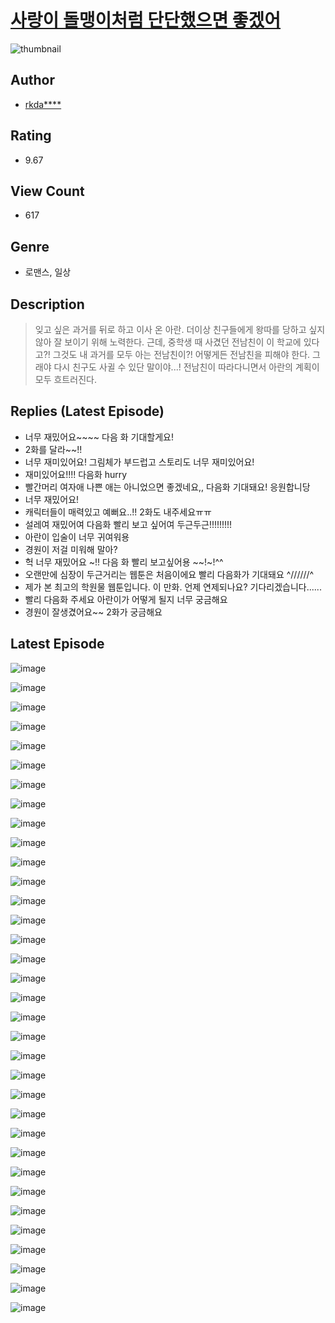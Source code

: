 # [사랑이 돌맹이처럼 단단했으면 좋겠어](https://comic.naver.com/bestChallenge/list?titleId=811170)
![thumbnail](https://image-comic.pstatic.net/user_contents_data/challenge_comic/2023/05/25/357296/upload_7090134968838927923_480x623.jpeg)

## Author
- [rkda****](https://comic.naver.com/artistTitle?id=357296)

## Rating
- 9.67

## View Count
- 617

## Genre
- 로맨스, 일상

## Description
> 잊고 싶은 과거를 뒤로 하고 이사 온 아란. 더이상 친구들에게 왕따를 당하고 싶지 않아 잘 보이기 위해 노력한다. 근데, 중학생 때 사겼던 전남친이 이 학교에 있다고?! 그것도 내 과거를 모두 아는 전남친이?! 어떻게든 전남친을 피해야 한다. 그래야 다시 친구도 사귈 수 있단 말이야...! 전남친이 따라다니면서 아란의 계획이 모두 흐트러진다.

## Replies (Latest Episode)
- 너무 재밌어요~~~~ 다음 화 기대할게요!
- 2화를 달라~~!!
- 너무 재미있어요! 그림체가 부드럽고 스토리도 너무 재미있어요!
- 재미있어요!!!! 다음화 hurry
- 빨간머리 여자애 나쁜 애는 아니었으면 좋겠네요,, 다음화 기대돼요! 응원합니당
- 너무 재밌어요!
- 캐릭터들이 매력있고 예뻐요..!! 2화도 내주세요ㅠㅠ
- 설레여 재밌어여 다음화 빨리 보고 싶어여 두근두근!!!!!!!!!
- 아란이 입술이 너무 귀여워용
- 경원이 저걸 미워해 말아?
- 헉 너무 재밌어요 ~!! 다음 화 빨리 보고싶어용 ~~!~!^^
- 오랜만에 심장이 두근거리는 웹툰은 처음이에요 빨리 다음화가 기대돼요 ^//////^
- 제가 본 최고의 학원물 웹툰입니다. 이 만화. 언제 연제되나요? 기다리겠습니다......
- 빨리 다음화 주세요 아란이가 어떻게 될지 너무 궁금해요
- 경원이 잘생겼어요~~ 2화가 궁금해요

## Latest Episode
![image](https://image-comic.pstatic.net/user_contents_data/challenge_comic/2023/05/25/357296/upload_7234532752122864740.jpeg)

![image](https://image-comic.pstatic.net/user_contents_data/challenge_comic/2023/05/25/357296/upload_3617294721105683507.jpeg)

![image](https://image-comic.pstatic.net/user_contents_data/challenge_comic/2023/05/25/357296/upload_3545803388387603556.jpeg)

![image](https://image-comic.pstatic.net/user_contents_data/challenge_comic/2023/05/25/357296/upload_7363447200487454517.jpeg)

![image](https://image-comic.pstatic.net/user_contents_data/challenge_comic/2023/05/25/357296/upload_7017560823432569142.jpeg)

![image](https://image-comic.pstatic.net/user_contents_data/challenge_comic/2023/05/25/357296/upload_3487246478687156024.jpeg)

![image](https://image-comic.pstatic.net/user_contents_data/challenge_comic/2023/05/25/357296/upload_3775762740713513573.jpeg)

![image](https://image-comic.pstatic.net/user_contents_data/challenge_comic/2023/05/25/357296/upload_7378085192094868324.jpeg)

![image](https://image-comic.pstatic.net/user_contents_data/challenge_comic/2023/05/25/357296/upload_7363495583394390322.jpeg)

![image](https://image-comic.pstatic.net/user_contents_data/challenge_comic/2023/05/25/357296/upload_4049691761284899378.jpeg)

![image](https://image-comic.pstatic.net/user_contents_data/challenge_comic/2023/05/25/357296/upload_7291439080261379127.jpeg)

![image](https://image-comic.pstatic.net/user_contents_data/challenge_comic/2023/05/25/357296/upload_7076673681634635876.jpeg)

![image](https://image-comic.pstatic.net/user_contents_data/challenge_comic/2023/05/25/357296/upload_3690758405932265523.jpeg)

![image](https://image-comic.pstatic.net/user_contents_data/challenge_comic/2023/05/25/357296/upload_4050477928459559989.jpeg)

![image](https://image-comic.pstatic.net/user_contents_data/challenge_comic/2023/05/25/357296/upload_3486692334202401843.jpeg)

![image](https://image-comic.pstatic.net/user_contents_data/challenge_comic/2023/05/25/357296/upload_7148394790737949489.jpeg)

![image](https://image-comic.pstatic.net/user_contents_data/challenge_comic/2023/05/25/357296/upload_3979271348717762872.jpeg)

![image](https://image-comic.pstatic.net/user_contents_data/challenge_comic/2023/05/25/357296/upload_3474303049243505202.jpeg)

![image](https://image-comic.pstatic.net/user_contents_data/challenge_comic/2023/05/25/357296/upload_3775249277406885732.jpeg)

![image](https://image-comic.pstatic.net/user_contents_data/challenge_comic/2023/05/25/357296/upload_3990810740448126256.jpeg)

![image](https://image-comic.pstatic.net/user_contents_data/challenge_comic/2023/05/25/357296/upload_3762535809169174885.jpeg)

![image](https://image-comic.pstatic.net/user_contents_data/challenge_comic/2023/05/25/357296/upload_3472947531727581237.jpeg)

![image](https://image-comic.pstatic.net/user_contents_data/challenge_comic/2023/05/25/357296/upload_7219323413833410146.jpeg)

![image](https://image-comic.pstatic.net/user_contents_data/challenge_comic/2023/05/25/357296/upload_3904680466115224368.jpeg)

![image](https://image-comic.pstatic.net/user_contents_data/challenge_comic/2023/05/25/357296/upload_3703191670380651873.jpeg)

![image](https://image-comic.pstatic.net/user_contents_data/challenge_comic/2023/05/25/357296/upload_3617569599831631156.jpeg)

![image](https://image-comic.pstatic.net/user_contents_data/challenge_comic/2023/05/25/357296/upload_7291389787623404133.jpeg)

![image](https://image-comic.pstatic.net/user_contents_data/challenge_comic/2023/05/25/357296/upload_7305176572581274209.jpeg)

![image](https://image-comic.pstatic.net/user_contents_data/challenge_comic/2023/05/25/357296/upload_3834595597918287970.jpeg)

![image](https://image-comic.pstatic.net/user_contents_data/challenge_comic/2023/05/25/357296/upload_3617007555310805557.jpeg)

![image](https://image-comic.pstatic.net/user_contents_data/challenge_comic/2023/05/25/357296/upload_3774360872062038116.jpeg)

![image](https://image-comic.pstatic.net/user_contents_data/challenge_comic/2023/05/25/357296/upload_3906980855011631922.jpeg)

![image](https://image-comic.pstatic.net/user_contents_data/challenge_comic/2023/05/25/357296/upload_3762306921774986809.jpeg)

![image](https://image-comic.pstatic.net/user_contents_data/challenge_comic/2023/05/25/357296/upload_7378412654024679993.jpeg)
